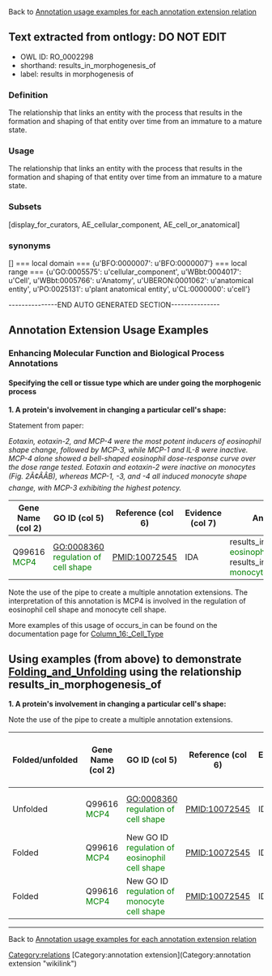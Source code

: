 Back to [Annotation usage examples for each annotation extension relation](http://wiki.geneontology.org/index.php/Annotation_usage_examples_for_each_annotation_extension_relation)

## Text extracted from ontlogy: DO NOT EDIT
* OWL ID: RO_0002298
* shorthand: results_in_morphogenesis_of
* label: results in morphogenesis of
### Definition
The relationship that links an entity with the process that results in the formation and shaping of that entity over time from an immature to a mature state.
### Usage
The relationship that links an entity with the process that results in the formation and shaping of that entity over time from an immature to a mature state.
### Subsets
[display_for_curators, AE_cellular_component, AE_cell_or_anatomical]
### synonyms
[]
=== local domain ===
{u'BFO:0000007': u'BFO:0000007'}
=== local range ===
{u'GO:0005575': u'cellular_component', u'WBbt:0004017': u'Cell', u'WBbt:0005766': u'Anatomy', u'UBERON:0001062': u'anatomical entity', u'PO:0025131': u'plant anatomical entity', u'CL:0000000': u'cell'}

---------------END AUTO GENERATED SECTION---------------


Annotation Extension Usage Examples
-----------------------------------

### Enhancing Molecular Function and Biological Process Annotations

#### Specifying the cell or tissue type which are under going the morphogenic process

**1. A protein's involvement in changing a particular cell's shape:**

Statement from paper:

*Eotaxin, eotaxin-2, and MCP-4 were the most potent inducers of eosinophil shape change, followed by MCP-3, while MCP-1 and IL-8 were inactive. MCP-4 alone showed a bell-shaped eosinophil dose-response curve over the dose range tested. Eotaxin and eotaxin-2 were inactive on monocytes (Fig. 2Ã¢ÂÂB), whereas MCP-1, -3, and -4 all induced monocyte shape change, with MCP-3 exhibiting the highest potency.*

| Gene Name (col 2)                            | GO ID (col 5)                                                          | Reference (col 6) | Evidence (col 7) | Annotation Extension (col 16)                                                                                                                                                      |
|----------------------------------------------|------------------------------------------------------------------------|-------------------|------------------|------------------------------------------------------------------------------------------------------------------------------------------------------------------------------------|
| Q99616 <span style="color:green">MCP4</span> | <GO:0008360> <span style="color:green">regulation of cell shape</span> | <PMID:10072545>   | IDA              | results\_in\_morphogenesis\_of(CL:0000771 <span style="color:green">eosinophil</span>) 'pipe' results\_in\_morphogenesis\_of(CL:0000576 <span style="color:green">monocyte</span>) |

Note the use of the pipe to create a multiple annotation extensions. The interpretation of this annotation is MCP4 is involved in the regulation of eosinophil cell shape and monocyte cell shape.

More examples of this usage of occurs\_in can be found on the documentation page for [Column\_16:\_Cell\_Type](Column_16:_Cell_Type "wikilink")

Using examples (from above) to demonstrate [Folding\_and\_Unfolding](Folding_and_Unfolding "wikilink") using the relationship results\_in\_morphogenesis\_of
------------------------------------------------------------------------------------------------------------------------------------------------------------

**1. A protein's involvement in changing a particular cell's shape:**

Note the use of the pipe to create a multiple annotation extensions.

| Folded/unfolded | Gene Name (col 2)                            | GO ID (col 5)                                                                  | Reference (col 6) | Evidence (col 7) | Annotation Extension (col 16)                                                                                                                                                      | Parent terms of new folded GO term                            |
|-----------------|----------------------------------------------|--------------------------------------------------------------------------------|-------------------|------------------|------------------------------------------------------------------------------------------------------------------------------------------------------------------------------------|---------------------------------------------------------------|
| Unfolded        | Q99616 <span style="color:green">MCP4</span> | <GO:0008360> <span style="color:green">regulation of cell shape</span>         | <PMID:10072545>   | IDA              | results\_in\_morphogenesis\_of(CL:0000771 <span style="color:green">eosinophil</span>) 'pipe' results\_in\_morphogenesis\_of(CL:0000576 <span style="color:green">monocyte</span>) |                                                               |
| Folded          | Q99616 <span style="color:green">MCP4</span> | New GO ID <span style="color:green">regulation of eosinophil cell shape</span> | <PMID:10072545>   | IDA              |                                                                                                                                                                                    | is\_a <span style="color:red">regulation of cell shape</span> |
| Folded          | Q99616 <span style="color:green">MCP4</span> | New GO ID <span style="color:green">regulation of monocyte cell shape</span>   | <PMID:10072545>   | IDA              |                                                                                                                                                                                    | is\_a <span style="color:red">regulation of cell shape</span> |

------------------------------------------------------------------------

Back to [Annotation usage examples for each annotation extension relation](http://wiki.geneontology.org/index.php/Annotation_usage_examples_for_each_annotation_extension_relation)

<Category:relations> [Category:annotation extension](Category:annotation extension "wikilink")
